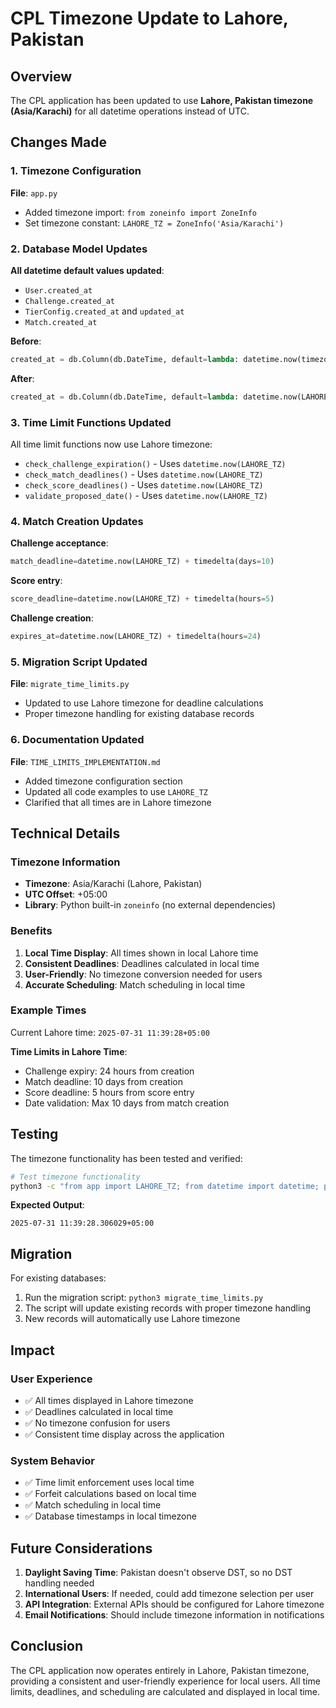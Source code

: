 # CPL Timezone Update to Lahore, Pakistan

## Overview

The CPL application has been updated to use **Lahore, Pakistan timezone (Asia/Karachi)** for all datetime operations instead of UTC.

## Changes Made

### 1. Timezone Configuration

**File**: `app.py`
- Added timezone import: `from zoneinfo import ZoneInfo`
- Set timezone constant: `LAHORE_TZ = ZoneInfo('Asia/Karachi')`

### 2. Database Model Updates

**All datetime default values updated**:
- `User.created_at`
- `Challenge.created_at`
- `TierConfig.created_at` and `updated_at`
- `Match.created_at`

**Before**:
```python
created_at = db.Column(db.DateTime, default=lambda: datetime.now(timezone.utc))
```

**After**:
```python
created_at = db.Column(db.DateTime, default=lambda: datetime.now(LAHORE_TZ))
```

### 3. Time Limit Functions Updated

All time limit functions now use Lahore timezone:

- `check_challenge_expiration()` - Uses `datetime.now(LAHORE_TZ)`
- `check_match_deadlines()` - Uses `datetime.now(LAHORE_TZ)`
- `check_score_deadlines()` - Uses `datetime.now(LAHORE_TZ)`
- `validate_proposed_date()` - Uses `datetime.now(LAHORE_TZ)`

### 4. Match Creation Updates

**Challenge acceptance**:
```python
match_deadline=datetime.now(LAHORE_TZ) + timedelta(days=10)
```

**Score entry**:
```python
score_deadline=datetime.now(LAHORE_TZ) + timedelta(hours=5)
```

**Challenge creation**:
```python
expires_at=datetime.now(LAHORE_TZ) + timedelta(hours=24)
```

### 5. Migration Script Updated

**File**: `migrate_time_limits.py`
- Updated to use Lahore timezone for deadline calculations
- Proper timezone handling for existing database records

### 6. Documentation Updated

**File**: `TIME_LIMITS_IMPLEMENTATION.md`
- Added timezone configuration section
- Updated all code examples to use `LAHORE_TZ`
- Clarified that all times are in Lahore timezone

## Technical Details

### Timezone Information
- **Timezone**: Asia/Karachi (Lahore, Pakistan)
- **UTC Offset**: +05:00
- **Library**: Python built-in `zoneinfo` (no external dependencies)

### Benefits
1. **Local Time Display**: All times shown in local Lahore time
2. **Consistent Deadlines**: Deadlines calculated in local time
3. **User-Friendly**: No timezone conversion needed for users
4. **Accurate Scheduling**: Match scheduling in local time

### Example Times

Current Lahore time: `2025-07-31 11:39:28+05:00`

**Time Limits in Lahore Time**:
- Challenge expiry: 24 hours from creation
- Match deadline: 10 days from creation  
- Score deadline: 5 hours from score entry
- Date validation: Max 10 days from match creation

## Testing

The timezone functionality has been tested and verified:

```bash
# Test timezone functionality
python3 -c "from app import LAHORE_TZ; from datetime import datetime; print(datetime.now(LAHORE_TZ))"
```

**Expected Output**:
```
2025-07-31 11:39:28.306029+05:00
```

## Migration

For existing databases:
1. Run the migration script: `python3 migrate_time_limits.py`
2. The script will update existing records with proper timezone handling
3. New records will automatically use Lahore timezone

## Impact

### User Experience
- ✅ All times displayed in Lahore timezone
- ✅ Deadlines calculated in local time
- ✅ No timezone confusion for users
- ✅ Consistent time display across the application

### System Behavior
- ✅ Time limit enforcement uses local time
- ✅ Forfeit calculations based on local time
- ✅ Match scheduling in local time
- ✅ Database timestamps in local timezone

## Future Considerations

1. **Daylight Saving Time**: Pakistan doesn't observe DST, so no DST handling needed
2. **International Users**: If needed, could add timezone selection per user
3. **API Integration**: External APIs should be configured for Lahore timezone
4. **Email Notifications**: Should include timezone information in notifications

## Conclusion

The CPL application now operates entirely in Lahore, Pakistan timezone, providing a consistent and user-friendly experience for local users. All time limits, deadlines, and scheduling are calculated and displayed in local time. 
